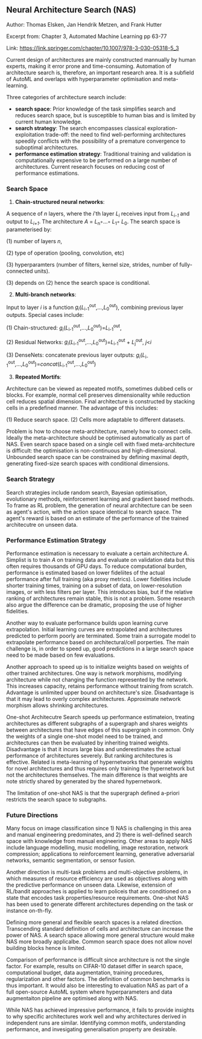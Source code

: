 ## Neural Architecture Search (NAS)

Author: Thomas Elsken, Jan Hendrik Metzen, and Frank Hutter

Excerpt from: Chapter 3, Automated Machine Learning pp 63-77

Link: https://link.springer.com/chapter/10.1007/978-3-030-05318-5_3

Current design of architectures are mainly constructed mannually by human experts, making it error prone and time-consuming. Automation of architecture search is, therefore, an important research area. It is a subfield of AutoML and overlaps with hyperparameter optimisation and meta-learning.

Three categories of architecture search include:
- **search space**: Prior knowledge of the task simplifies search and reduces search space, but is susceptible to human bias and is limited by current human knowledge.
- **search strategy**: The search encompasses classical exploration-exploitation trade-off: the need to find well-performing architectures speedily conflicts with the possibility of a premature convergence to suboptimal architectures.
- **performance estimation strategy**: Traditional training and validation is computationally expensive to be performed on a large number of architectures. Current research focuses on reducing cost of performance estimations.

### Search Space

1) **Chain-structured neural networks**:

A sequence of _n_ layers, where the _i_'th layer _L<sub>i</sub>_ receives input from _L<sub>i-1</sub>_ and output to _L<sub>i+1</sub>_. The architecture _A_ = _L_<sub>n</sub>◦...◦ _L_<sub>1</sub>◦ _L_<sub>0</sub>. The search space is parameterised by:

(1) number of layers _n_, 

(2) type of operation (pooling, convolution, etc) 

(3) hyperparamters (number of filters, kernel size, strides, number of fully-connected units). 

(3) depends on (2) hence the search space is conditional.

2) **Multi-branch networks**:

Input to layer _i_ is a function _g<sub>i</sub>_(_L_<sub>i-1</sub><sup>out</sup>,...,_L_<sub>0</sub><sup>out</sup>), combining previous layer outputs. Special cases include: 

(1) Chain-structured: _g<sub>i</sub>_(_L_<sub>i-1</sub><sup>out</sup>,...,_L_<sub>0</sub><sup>out</sup>)=_L_<sub>i-1</sub><sup>out</sup>, 

(2) Residual Networks: _g<sub>i</sub>_(_L_<sub>i-1</sub><sup>out</sup>,...,_L_<sub>0</sub><sup>out</sup>)=_L_<sub>i-1</sub><sup>out</sup> + _L_<sub>j</sub><sup>out</sup>, _j_<_i_ 

(3) DenseNets: concatenate previous layer outputs: _g<sub>i</sub>_(_L_<sub>i-1</sub><sup>out</sup>,...,_L_<sub>0</sub><sup>out</sup>)=_concat_(_L_<sub>i-1</sub><sup>out</sup>,...,_L_<sub>0</sub><sup>out</sup>)

3) **Repeated Mortifs**:

Architecture can be viewed as repeated motifs, sometimes dubbed cells or blocks. For example, normal cell preserves dimensionality while reduction cell reduces spatial dimension. Final architecture is constructed by stacking cells in a predefined manner. The advantage of this includes:

(1) Reduce search space.
(2) Cells more adaptable to different datasets.

Problem is how to choose meta-architecture, namely how to connect cells. Ideally the meta-architecture should be optimised automatically as part of NAS. Even search space based on a single cell with fixed meta-architecture is difficult: the optimisation is non-continuous and high-dimensional. Unbounded search space can be constrained by defining maximal depth, generating fixed-size search spaces with conditional dimensions.

### Search Strategy

Search strategies include random search, Bayesian optimisation, evolutionary methods, reinforcement learning and gradient based methods. To frame as RL problem, the generation of neural architecture can be seen as agent's action, with the action space identical to search space. The agent's reward is based on an estimate of the performance of the trained architecutre on unseen data.

### Performance Estimation Strategy
Performance estimation is necessary to evaluate a certain architecture _A_. Simplist is to train _A_ on training data and evaluate on validation data but this often requires thousands of GPU days. To reduce computational burden, performance is estimated based on lower fideliites of the actual performance after full training (aka proxy metrics). Lower fidelities include shorter training times, training on a subset of data, on lower-resolution images, or with less filters per layer. This introduces bias, but if the relative ranking of architectures remain stable, this is not a problem. Some research also argue the difference can be dramatic, proposing the use of higher fidelities.

Another way to evaluate performance builds upon learning curve extrapolation. Initial learning curves are extrapolated and architectures predicted to perform poorly are terminated. Some train a surrogate model to extrapolate performance based on architectural/cell porperties. The main challenge is, in order to speed up, good predictions in a large search space need to be made based on few evaluations.

Another approach to speed up is to initialize weights based on weights of other trained architectures. One way is network morphisms, modifying architecture while not changing the function represented by the network. This increases capacity, retains performance without training from scratch. Advantage is unlimited upper bound on architecture's size. Disadvantage is that it may lead to overly complex architectures. Approximate network morphism allows shrinking architectures.

One-shot Architecutre Search speeds up performance estimateion, treating architectures as different subgraphs of a supergraph and shares weights between architectures that have edges of this supergraph in common. Only the weights of a single one-shot model need to be trained, and architectures can then be evaluated by inheriting trained weights. Disadvantage is that it incurs large bias and underestimates the actual performance of architectures severely. But ranking architectures is effective. Related is meta-learning of hypernetworks that generate weights for novel architectures and thus requires only training the hypernetwork but not the architectures themselves. The main difference is that weights are note strictly shared by generated by the shared hypernetwork.

The limitation of one-shot NAS is that the supergraph defined a-priori restricts the search space to subgraphs. 

### Future Directions
Many focus on image classification since 1) NAS is challenging in this area and manual engineering predominates, and 2) there is well-defined search space with knowledge from manual engineering. Other areas to apply NAS include language modelling, music modelling, image restoration, network compression; applications to reinforcement learning, generative adversarial networks, semantic segmentation, or sensor fusion.

Another direction is multi-task problems and multi-objective problems, in which measures of resource efficiency are used as objectives along with the predictive performance on unseen data. Likewise, extension of RL/bandit approaches is applied to learn policeis that are conditioned on a state that encodes task properties/resource requirements. One-shot NAS has been used to generate different architectures depending on the task or instance on-th-fly. 

Defining more general and flexible search spaces is a related direction. Transcending standard definition of cells and architecture can increase the power of NAS. A search space allowing more general structure would make NAS more broadly applicalbe. Common search space does not allow novel building blocks hence is limited.

Comparison of performance is difficult since architecture is not the single factor. For example, results on CIFAR-10 dataset differ in search space, computational budget, data augmentation, training procedures, regularization and other factors. The definition of common benchmarks is thus important. It would also be interesting to evaluation NAS as part of a full open-source AutoML system where hyperparameters and data augmentaiton pipeline are optimised along with NAS.

While NAS has achieved impressive performance, it fails to provide insights to why specific architectures work well and why architectures derived in independent runs are similar. Identifying common motifs, understanding performance, and invesigating generalisation property are desirable.
